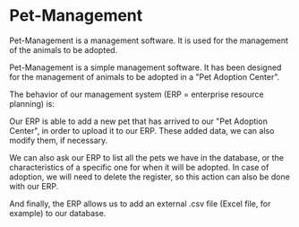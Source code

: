 # Pet-Management
Pet-Management is a management software. It is used for the management of the animals to be adopted.

Pet-Management is a simple management software. 
It has been designed for the management of animals to be adopted in a "Pet Adoption Center".

The behavior of our management system (ERP = enterprise resource planning) is:

Our ERP is able to add a new pet that has arrived to our "Pet Adoption Center", in order to upload it to our ERP. 
These added data, we can also modify them, if necessary.

We can also ask our ERP to list all the pets we have in the database, or the characteristics of a specific one for when it will be adopted. 
In case of adoption, we will need to delete the register, so this action can also be done with our ERP.

And finally, the ERP allows us to add an external .csv file (Excel file, for example) to our database.
